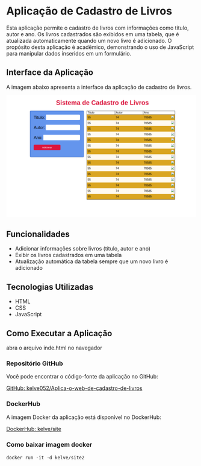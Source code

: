 # Aplicação de Cadastro de Livros

Esta aplicação permite o cadastro de livros com informações como título, autor e ano. Os livros cadastrados são exibidos em uma tabela, que é atualizada automaticamente quando um novo livro é adicionado. O propósito desta aplicação é acadêmico, demonstrando o uso de JavaScript para manipular dados inseridos em um formulário.

## Interface da Aplicação

A imagem abaixo apresenta a interface da aplicação de cadastro de livros.

![Interface da Aplicação](/imgs/foto.png)

## Funcionalidades

- Adicionar informações sobre livros (título, autor e ano)
- Exibir os livros cadastrados em uma tabela
- Atualização automática da tabela sempre que um novo livro é adicionado

## Tecnologias Utilizadas

- HTML
- CSS
- JavaScript

## Como Executar a Aplicação
abra o arquivo inde.html no navegador

### Repositório GitHub

Você pode encontrar o código-fonte da aplicação no GitHub:

[GitHub: kelve052/Aplica-o-web-de-cadastro-de-livros](https://github.com/kelve052/Aplica-o-web-de-cadastro-de-livros)

### DockerHub

A imagem Docker da aplicação está disponível no DockerHub:

[DockerHub: kelve/site](https://hub.docker.com/repository/docker/kelve/site2/general)

### Como baixar imagem docker

```
docker run -it -d kelve/site2
```

